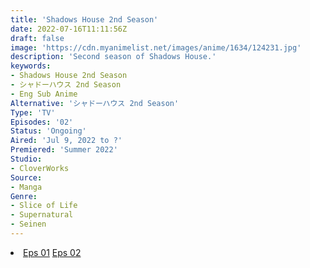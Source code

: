 ```yaml
---
title: 'Shadows House 2nd Season'
date: 2022-07-16T11:11:56Z
draft: false
image: 'https://cdn.myanimelist.net/images/anime/1634/124231.jpg'
description: 'Second season of Shadows House.'
keywords:
- Shadows House 2nd Season
- シャドーハウス 2nd Season
- Eng Sub Anime
Alternative: 'シャドーハウス 2nd Season'
Type: 'TV'
Episodes: '02'
Status: 'Ongoing'
Aired: 'Jul 9, 2022 to ?'
Premiered: 'Summer 2022'
Studio:
- CloverWorks
Source:
- Manga
Genre:
- Slice of Life
- Supernatural
- Seinen
---
```


<div class="bc-1 d-g p-5">
<li class="d-g gg-5 gtc-e">
  <a id="allvideo" href="#" data-video="//embed.hugonime.repl.co/videokf.php?id=ShadowsHouseSS2/Shadows House S2 - 01" rel=nofollow">Eps 01</a>
  <a id="allvideo" href="#" data-video="//embed.hugonime.repl.co/videokf.php?id=ShadowsHouseSS2/Shadows House S2 - 02" rel=nofollow">Eps 02</a>
</li>
</div>